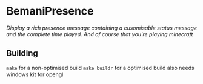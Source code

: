 # BemaniPresence
_Display a rich presence message containing a cusomisable status message and the complete time played. And of course that you're playing minecraft_

## Building
`make` for a non-optimised build
`make buildr` for a optimised build
also needs windows kit for opengl
